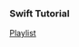 ### Swift Tutorial
[Playlist](https://www.youtube.com/playlist?list=PLuoeXyslFTuaYpVr3S9wG6PkIvYn_yHbg)
